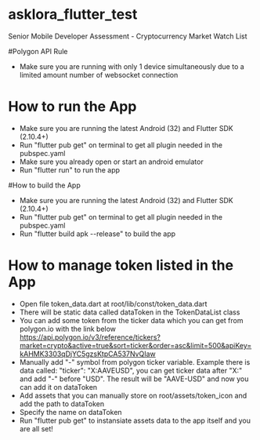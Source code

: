 # asklora_flutter_test
Senior Mobile Developer Assessment - Cryptocurrency Market Watch List

#Polygon API Rule
- Make sure you are running with only 1 device simultaneously
  due to a limited amount number of websocket connection

# How to run the App
- Make sure you are running the latest Android (32) and Flutter SDK (2.10.4+)
- Run "flutter pub get" on terminal to get all plugin needed in the pubspec.yaml
- Make sure you already open or start an android emulator
- Run "flutter run" to run the app

#How to build the App
- Make sure you are running the latest Android (32) and Flutter SDK (2.10.4+)
- Run "flutter pub get" on terminal to get all plugin needed in the pubspec.yaml
- Run "flutter build apk --release" to build the app

# How to manage token listed in the App
- Open file token_data.dart at root/lib/const/token_data.dart
- There will be static data called dataToken in the TokenDataList class
- You can add some token from the ticker data which you can get from polygon.io with the link below
    https://api.polygon.io/v3/reference/tickers?market=crypto&active=true&sort=ticker&order=asc&limit=500&apiKey=kAHMK3303qDjYC5gzsKtpCA537NvQIaw
- Manually add "-" symbol from polygon ticker variable. Example there is data called: "ticker": "X:AAVEUSD",
    you can get ticker data after "X:" and add "-" before "USD". The result will be "AAVE-USD" and now you can add it on dataToken
- Add assets that you can manually store on root/assets/token_icon and add the path to dataToken
- Specify the name on dataToken
- Run "flutter pub get" to instansiate assets data to the app itself and you are all set!

